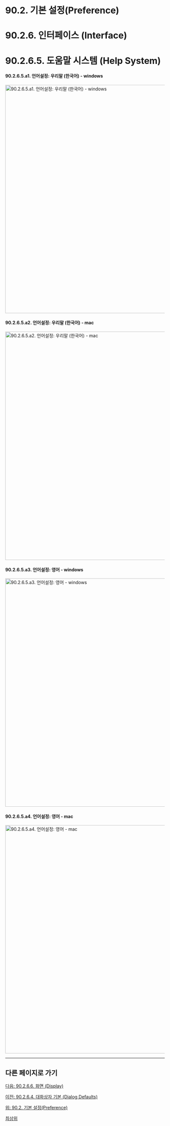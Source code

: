 # 90.2. 기본 설정(Preference)
# 90.2.6. 인터페이스 (Interface)
# 90.2.6.5. 도움말 시스템 (Help System)

#### 90.2.6.5.a1. 언어설정: 우리말 (한국어) - windows

<img width="720" alt="90.2.6.5.a1. 언어설정: 우리말 (한국어) - windows" environment="MacOS:Sonoma 14.2.1 GIMP 2.10.36" src="https://github.com/wonder13662/gimp/assets/15767104/e468b794-52be-4336-92f4-f4e9ee14a578">

#### 90.2.6.5.a2. 언어설정: 우리말 (한국어) - mac

<img width="720" alt="90.2.6.5.a2. 언어설정: 우리말 (한국어) - mac" environment="MacOS:Sonoma 14.2.1 GIMP 2.10.36" src="https://github.com/wonder13662/gimp/assets/15767104/6b1ae5d8-c93f-44e1-a4ef-fe5f221dfacc">

#### 90.2.6.5.a3. 언어설정: 영어 - windows

<img width="720" alt="90.2.6.5.a3. 언어설정: 영어 - windows" environment="MacOS:Sonoma 14.2.1 GIMP 2.10.36" src="https://github.com/wonder13662/gimp/assets/15767104/ae3f5747-783d-43e5-ac84-91c81e0aad06">

#### 90.2.6.5.a4. 언어설정: 영어 - mac

<img width="720" alt="90.2.6.5.a4. 언어설정: 영어 - mac" environment="MacOS:Sonoma 14.2.1 GIMP 2.10.36" src="https://github.com/wonder13662/gimp/assets/15767104/a8de1c61-568f-43ed-97c8-dc2f63b99cd5">


***

## 다른 페이지로 가기

[다음: 90.2.6.6. 화면 (Display)](./90-02-06-interfacex-06-display.md)

[이전: 90.2.6.4. 대화상자 기본 (Dialog Defaults)](./90-02-06-interfacex-04-dialog-defaults.md)

[위: 90.2. 기본 설정(Preference)](./90-02-00-preference.md)

[최상위](./00-home.md)
